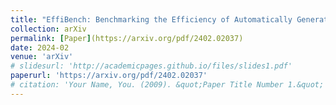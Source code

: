 ```yaml
---
title: "EffiBench: Benchmarking the Efficiency of Automatically Generated Code"
collection: arXiv
permalink: [Paper](https://arxiv.org/pdf/2402.02037)
date: 2024-02
venue: 'arXiv'
# slidesurl: 'http://academicpages.github.io/files/slides1.pdf'
paperurl: 'https://arxiv.org/pdf/2402.02037'
# citation: 'Your Name, You. (2009). &quot;Paper Title Number 1.&quot; <i>Journal 1</i>. 1(1).'
---
```

<!-- 
The contents above will be part of a list of publications, if the user clicks the link for the publication than the contents of section will be rendered as a full page, allowing you to provide more information about the paper for the reader. When publications are displayed as a single page, the contents of the above "citation" field will automatically be included below this section in a smaller font. -->